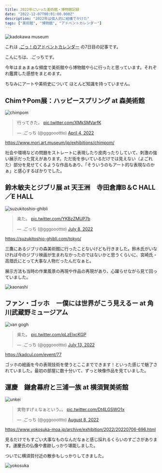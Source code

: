 ```yaml
---
title: 2022年にいった美術館・博物館記録
date: "2022-12-07T00:01:00.000Z"
description: "2022年は個人的に結構でかけた"
tags: ["美術館", "博物館", "アドベントカレンダー"]
---
```


![kadokawa museum](/assets/images/posts/20221207-went-to-museums/kadokawa.jpg)

これは [.ごっ！のアドベントカレンダー](https://adventar.org/calendars/8199) の7日目の記事です。

こんにちは、.ごっちです。

今年はまぁまぁな頻度で美術館やら博物館やらに行ったと思っています。それぞれ鑑賞した感想をまとめます。

ちなみにアートや美術史について ほとんど知識を持っていません。

## Chim↑Pom展：ハッピースプリング at 森美術館

![chimpom](/assets/images/posts/20221207-went-to-museums/chimpom.jpg)

<blockquote class="twitter-tweet"><p lang="ja" dir="ltr">行ってきた。 <a href="https://t.co/XMkSMVarfK">pic.twitter.com/XMkSMVarfK</a></p>&mdash; .ごっち (@gggooottto) <a href="https://twitter.com/gggooottto/status/1510866835880947713?ref_src=twsrc%5Etfw">April 4, 2022</a></blockquote>

https://www.mori.art.museum/jp/exhibitions/chimpom/

社会や環境などの問題をストレートに表現したり皮肉ったりしていて、刺激の強い展示だった覚えがあります。ただ街を歩いているだけでは見えない（よごれた）部分を見せてくるような作品もあり、「そういうのもアート的な表現なのかぁ」と感心するばかりでした。

## 鈴木敏夫とジブリ展 at 天王洲　寺田倉庫B＆C HALL／E HALL

![suzukitoshio-ghibli](/assets/images/posts/20221207-went-to-museums/toshioSuzuki.png)

<blockquote class="twitter-tweet"><p lang="ja" dir="ltr">来た。 <a href="https://t.co/YKBzZMUP7b">pic.twitter.com/YKBzZMUP7b</a></p>&mdash; .ごっち (@gggooottto) <a href="https://twitter.com/gggooottto/status/1545259316219121664?ref_src=twsrc%5Etfw">July 8, 2022</a></blockquote>

https://suzukitoshio-ghibli.com/tokyo/

三鷹にあるジブリの森美術館に行ったことないけども行きました。鈴木氏がいなければ今のジブリ映画が生まれなかったのではないかと思うくらいに、宮崎氏・高畑氏にとって大事な人物だったんだなぁと。

展示方法も当時の作業風景の再現や作品の再現があり、心躍らせながら見て回っていました。

![kaonashi](/assets/images/posts/20221207-went-to-museums/kaonashi.jpg)

## ファン・ゴッホ　ー僕には世界がこう見えるー at 角川武蔵野ミュージアム

![van gogh](/assets/images/posts/20221207-went-to-museums/gogh.jpg)

<blockquote class="twitter-tweet"><p lang="ja" dir="ltr">来た。 <a href="https://t.co/pLzElxcKGP">pic.twitter.com/pLzElxcKGP</a></p>&mdash; .ごっち (@gggooottto) <a href="https://twitter.com/gggooottto/status/1547043227450355713?ref_src=twsrc%5Etfw">July 13, 2022</a></blockquote>

https://kadcul.com/event/77

ゴッホの絵画を今の表現技術を使うとここまでできます！といった感じで魅了されていました。最初の部屋に数十分いて、ずっと映像作品を見ていました。

## 運慶　鎌倉幕府と三浦一族 at 横須賀美術館

![unkei](/assets/images/posts/20221207-went-to-museums/unkei.jpg)

<blockquote class="twitter-tweet"><p lang="ja" dir="ltr">実物すげぇなぁという。。 <a href="https://t.co/Dt4LGSWO1x">pic.twitter.com/Dt4LGSWO1x</a></p>&mdash; .ごっち (@gggooottto) <a href="https://twitter.com/gggooottto/status/1556506551967715328?ref_src=twsrc%5Etfw">August 8, 2022</a></blockquote>

https://www.yokosuka-moa.jp/archive/exhibition/2022/20220706-696.html

見るだけでもすごい大事なものなんだなぁと感じ採れるくらいのすごさがあります。運慶氏の仏像や書跡しっかり堪能しました。

ついでに横須賀付近の散歩もしっかりしてきました。

![yokosuka](/assets/images/posts/20221207-went-to-museums/yokosuka.jpg)
